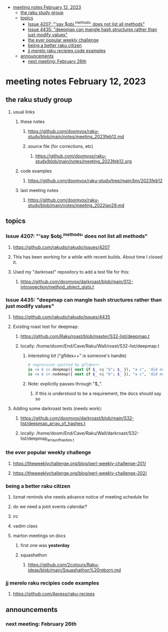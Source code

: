 - [meeting notes February 12, 2023](#org68bfe18)
  - [the raku study group](#org550be5d)
  - [topics](#org9ac933d)
    - [Issue 4207: "'say $obj.<sup>methods</sup>' does not list all methods"](#org604c101)
    - [Issue 4435: "deepmap can mangle hash structures rather than just modify values"](#orgc27e706)
    - [the ever popular weekly challenge](#org01d7579)
    - [being a better raku citizen](#orga8d4550)
    - [jj merelo raku recipies code examples](#org5c4e711)
  - [announcements](#org46c6f0d)
    - [next meeting: February 26th](#org88fc542)


<a id="org68bfe18"></a>

# meeting notes February 12, 2023


<a id="org550be5d"></a>

## the raku study group

1.  usual links

    1.  these notes
    
        1.  <https://github.com/doomvox/raku-study/blob/main/notes/meeting_2023feb12.md>
        
        2.  source file (for corrections, etc)
        
            1.  <https://github.com/doomvox/raku-study/blob/main/notes/meeting_2023feb12.org>
    
    2.  code examples
    
        1.  <https://github.com/doomvox/raku-study/tree/main/bin/2023feb12>
    
    3.  last meeting notes
    
        1.  <https://github.com/doomvox/raku-study/blob/main/notes/meeting_2022jan29.md>


<a id="org9ac933d"></a>

## topics


<a id="org604c101"></a>

### Issue 4207: "'say $obj.<sup>methods</sup>' does not list all methods"

1.  <https://github.com/rakudo/rakudo/issues/4207>

2.  This has been working for a while with recent builds.  About time I closed it.

3.  Used my "darkroast" repository to add a test file for this:

    1.  <https://github.com/doomvox/darkroast/blob/main/S12-introspection/method_object_gists.t>


<a id="orgc27e706"></a>

### Issue 4435: "deepmap can mangle hash structures rather than just modify values"

1.  <https://github.com/rakudo/rakudo/issues/4435>

2.  Existing roast test for deepmap:

    1.  <https://github.com/Raku/roast/blob/master/S32-list/deepmap.t>
    
    2.  locally: /home/doom/End/Cave/Raku/Wall/roast/S32-list/deepmap.t
    
        1.  interesting bit ("gfldex++" is someone's handle)
        
            ```raku
            # regression spotted by gfldex++
            is <a b c>.deepmap({ next if $_ eq "b"; $_ }), "a c", 'did next work';
            is <a b c>.nodemap({ next if $_ eq "b"; $_ }), "a c", 'did next work';
            ```
        
        2.  Note: explicitly passes through "$\_".
        
            1.  if this is understood to be a requirement, the docs should say so

3.  Adding some darkroast tests (needs work):

    1.  <https://github.com/doomvox/darkroast/blob/main/S32-list/deepmap_array_of_hashes.t>
    
    2.  locally: /home/doom/End/Cave/Raku/Wall/darkroast/S32-list/deepmap<sub>array</sub><sub>of</sub><sub>hashes.t</sub>


<a id="org01d7579"></a>

### the ever popular weekly challenge

1.  <https://theweeklychallenge.org/blog/perl-weekly-challenge-201/>

2.  <https://theweeklychallenge.org/blog/perl-weekly-challenge-202/>


<a id="orga8d4550"></a>

### being a better raku citizen

1.  lizmat reminds she needs advance notice of meeting schedule for

2.  do we need a joint events calendar?

3.  irc

4.  vadim class

5.  marton meetings on docs

    1.  first one was **yesterday**
    
    2.  squashathon
    
        1.  <https://github.com/2colours/Raku-ideas/blob/main/Squashathon%20reborn.md>


<a id="org5c4e711"></a>

### jj merelo raku recipies code examples

1.  <https://github.com/Apress/raku-recipes>


<a id="org46c6f0d"></a>

## announcements


<a id="org88fc542"></a>

### next meeting: February 26th
